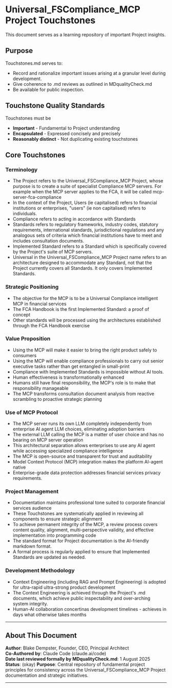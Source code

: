 # Universal_FSCompliance_MCP Project Touchstones

This document serves as a learning repository of important Project insights.

## Purpose

Touchstones.md serves to:
- Record and rationalize important issues arising at a granular level during development.
- Give coherence to .md reviews as outlined in MDqualityCheck.md
- Be available for public inspection.

## Touchstone Quality Standards

Touchstones must be
- **Important** - Fundamental to Project understanding
- **Encapsulated** - Expressed concisely and precisely
- **Reasonably distinct** - Not duplicating existing touchstones

## Core Touchstones

### Terminology

- The Project refers to the Universal_FSCompliance_MCP Project, whose purpose is to create a suite of specialist Compliance MCP servers. For example when the MCP server applies to the FCA, it will be called mcp-server-fca-compliance
- In the context of the Project, Users (ie capitalised) refers to financial institutions or enterprises, "users" (ie non capitalised) refers to individuals.
- Compliance refers to acting in accordance with Standards
- Standards refers to regulatory frameworks, industry codes, statutory requirements, international standards, jurisdictional regulations and any analogous sets of criteria which financial institutions have to meet and includes consultation documents.
- Implemented Standard refers to a Standard which is specifically covered by the Project's suite of MCP servers.
- Universal in the Universal_FSCompliance_MCP Project name refers to an architecture designed to accommodate any Standard, not that the Project currently covers all Standards. It only covers Implemented Standards.

### Strategic Positioning
- The objective for the MCP is to be a Universal Compliance intelligent MCP in financial services
- The FCA Handbook is the first Implemented Standard: a proof of concept
- Other standards will be processed using the architectures established through the FCA Handbook exercise

### Value Proposition  
- Using the MCP will make it easier to bring the right product safely to consumers
- Using the MCP will enable compliance professionals to carry out senior executive tasks rather than get entangled in small-print
- Compliance with Implemented Standards is impossible without AI tools.
- Human effectiveness is transformationally enhanced
- Humans still have final responsibility, the MCP's role is to make that responsibility manageable
- The MCP transforms consultation document analysis from reactive scrambling to proactive strategic planning
  
### Use of MCP Protocol
- The MCP server runs its own LLM completely independently from enterprise AI agent LLM choices, eliminating adoption barriers
- The external LLM calling the MCP is a matter of user choice and has no bearing on MCP server operation
- This architectural separation allows enterprises to use any AI agent while accessing specialized compliance intelligence
- The MCP is open-source and transparent for trust and auditability
- Model Context Protocol (MCP) integration makes the platform AI-agent native
- Enterprise-grade data protection addresses financial services privacy requirements.

### Project Management
- Documentation maintains professional tone suited to corporate financial services audience
- These Touchstones are systematically applied in reviewing all components to ensure strategic alignment
- To achieve permanent integrity of the MCP, a review process covers content quality, alignment, multi-perspective validity, and effective implementation into programming code
- The standard format for Project documentation is the AI-friendly markdown format.
- A formal process is regularly applied to ensure that Implemented Standards are updated as needed.

### Development Methodology
- Context Engineering (including RAG and Prompt Engineering) is adopted for ultra-rapid ultra-strong product development
- The Context Engineering is achieved through the Project's .md documents, which achieve public inspectability and over-arching system integrity.
- Human-AI collaboration concertinas development timelines - achieves in days what otherwise takes months

---

## About This Document

**Author**: Blake Dempster, Founder, CEO, Principal Architect  
**Co-Authored by**: Claude Code (claude.ai/code)  
**Date last reviewed formally by MDqualityCheck.md**: 1 August 2025  
**Status**: (okay)
**Purpose**: Central repository of fundamental project principles for consistency across the Universal_FSCompliance_MCP Project documentation and strategic initiatives.

---
